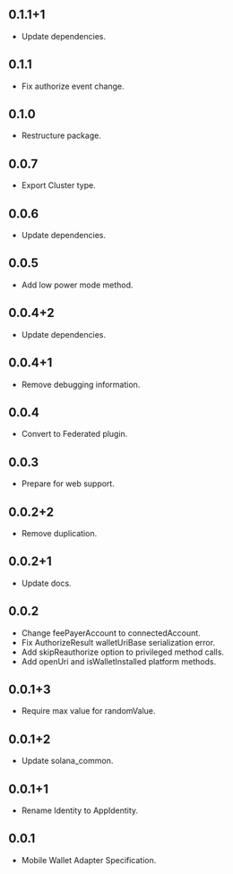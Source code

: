 ## 0.1.1+1

* Update dependencies.

## 0.1.1

* Fix authorize event change.

## 0.1.0

* Restructure package.

## 0.0.7

* Export Cluster type.

## 0.0.6

* Update dependencies.

## 0.0.5

* Add low power mode method.

## 0.0.4+2

* Update dependencies.

## 0.0.4+1

* Remove debugging information.

## 0.0.4

* Convert to Federated plugin.

## 0.0.3

* Prepare for web support.

## 0.0.2+2

* Remove duplication.

## 0.0.2+1

* Update docs.

## 0.0.2

* Change feePayerAccount to connectedAccount.
* Fix AuthorizeResult walletUriBase serialization error.
* Add skipReauthorize option to privileged method calls.
* Add openUri and isWalletInstalled platform methods.

## 0.0.1+3

* Require max value for randomValue.

## 0.0.1+2

* Update solana_common.

## 0.0.1+1

* Rename Identity to AppIdentity.

## 0.0.1

* Mobile Wallet Adapter Specification.
